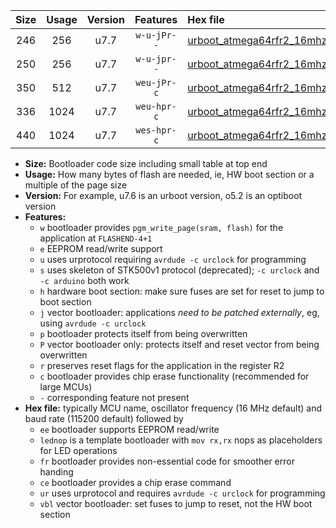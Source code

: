 |Size|Usage|Version|Features|Hex file|
|:-:|:-:|:-:|:-:|:--|
|246|256|u7.7|`w-u-jPr--`|[urboot_atmega64rfr2_16mhz_500000bps_lednop_ur_vbl.hex](https://raw.githubusercontent.com/stefanrueger/urboot.hex/main/mcus/atmega64rfr2/fcpu_16mhz/500000_bps/urboot_atmega64rfr2_16mhz_500000bps_lednop_ur_vbl.hex)|
|250|256|u7.7|`w-u-jpr--`|[urboot_atmega64rfr2_16mhz_500000bps_lednop_fr_ur_vbl.hex](https://raw.githubusercontent.com/stefanrueger/urboot.hex/main/mcus/atmega64rfr2/fcpu_16mhz/500000_bps/urboot_atmega64rfr2_16mhz_500000bps_lednop_fr_ur_vbl.hex)|
|350|512|u7.7|`weu-jPr-c`|[urboot_atmega64rfr2_16mhz_500000bps_ee_lednop_fr_ce_ur_vbl.hex](https://raw.githubusercontent.com/stefanrueger/urboot.hex/main/mcus/atmega64rfr2/fcpu_16mhz/500000_bps/urboot_atmega64rfr2_16mhz_500000bps_ee_lednop_fr_ce_ur_vbl.hex)|
|336|1024|u7.7|`weu-hpr-c`|[urboot_atmega64rfr2_16mhz_500000bps_ee_lednop_fr_ce_ur.hex](https://raw.githubusercontent.com/stefanrueger/urboot.hex/main/mcus/atmega64rfr2/fcpu_16mhz/500000_bps/urboot_atmega64rfr2_16mhz_500000bps_ee_lednop_fr_ce_ur.hex)|
|440|1024|u7.7|`wes-hpr-c`|[urboot_atmega64rfr2_16mhz_500000bps_ee_lednop_fr_ce.hex](https://raw.githubusercontent.com/stefanrueger/urboot.hex/main/mcus/atmega64rfr2/fcpu_16mhz/500000_bps/urboot_atmega64rfr2_16mhz_500000bps_ee_lednop_fr_ce.hex)|

- **Size:** Bootloader code size including small table at top end
- **Usage:** How many bytes of flash are needed, ie, HW boot section or a multiple of the page size
- **Version:** For example, u7.6 is an urboot version, o5.2 is an optiboot version
- **Features:**
  + `w` bootloader provides `pgm_write_page(sram, flash)` for the application at `FLASHEND-4+1`
  + `e` EEPROM read/write support
  + `u` uses urprotocol requiring `avrdude -c urclock` for programming
  + `s` uses skeleton of STK500v1 protocol (deprecated); `-c urclock` and `-c arduino` both work
  + `h` hardware boot section: make sure fuses are set for reset to jump to boot section
  + `j` vector bootloader: applications *need to be patched externally*, eg, using `avrdude -c urclock`
  + `p` bootloader protects itself from being overwritten
  + `P` vector bootloader only: protects itself and reset vector from being overwritten
  + `r` preserves reset flags for the application in the register R2
  + `c` bootloader provides chip erase functionality (recommended for large MCUs)
  + `-` corresponding feature not present
- **Hex file:** typically MCU name, oscillator frequency (16 MHz default) and baud rate (115200 default) followed by
  + `ee` bootloader supports EEPROM read/write
  + `lednop` is a template bootloader with `mov rx,rx` nops as placeholders for LED operations
  + `fr` bootloader provides non-essential code for smoother error handing
  + `ce` bootloader provides a chip erase command
  + `ur` uses urprotocol and requires `avrdude -c urclock` for programming
  + `vbl` vector bootloader: set fuses to jump to reset, not the HW boot section
